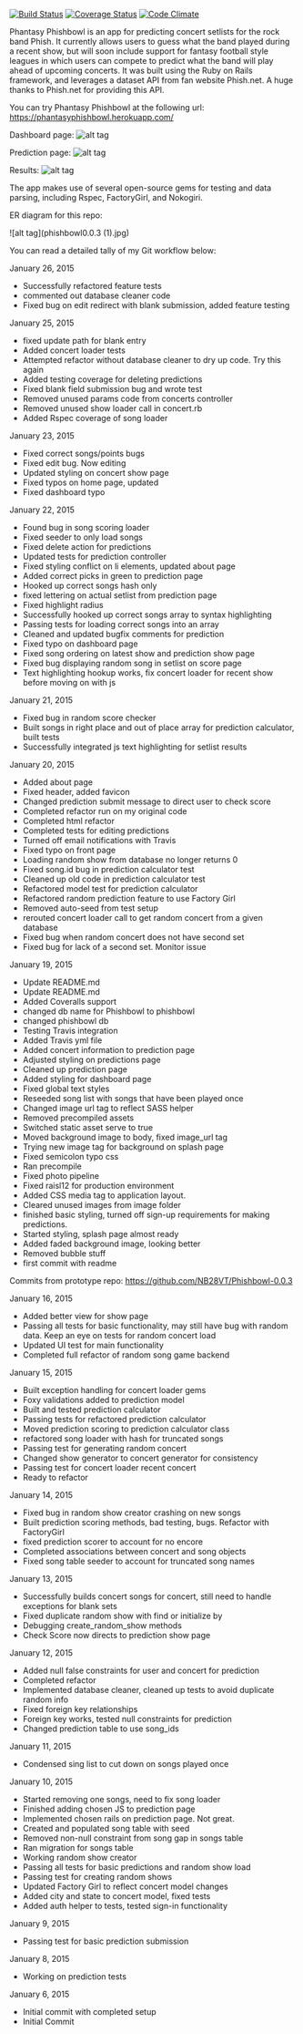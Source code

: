 [![Build Status](https://travis-ci.org/NB28VT/Phishbowl.svg?branch=master)](https://travis-ci.org/NB28VT/Phishbowl)  [![Coverage Status](https://coveralls.io/repos/NB28VT/Phishbowl/badge.png)](https://coveralls.io/r/NB28VT/Phishbowl)
[![Code Climate](https://codeclimate.com/github/NB28VT/Phishbowl.png)](https://codeclimate.com/github/NB28VT/Phishbowl)


Phantasy Phishbowl is an app for predicting concert setlists for the rock band Phish. It currently allows users to guess what the band played during a recent show, but will soon include support for fantasy football style leagues in which users can compete to predict what the band will play ahead of upcoming concerts. It was built using the Ruby on Rails framework, and leverages a dataset API from fan website Phish.net. A huge thanks to Phish.net for providing this API.

You can try Phantasy Phishbowl at the following url: https://phantasyphishbowl.herokuapp.com/

Dashboard page:
![alt tag](dashboard-screenshot.png)

Prediction page:
![alt tag](prediction-screen-shot.png)

Results:
![alt tag](results-screen-shot.png)

The app makes use of several open-source gems for testing and data parsing, including Rspec, FactoryGirl, and Nokogiri.


ER diagram for this repo:

![alt tag](phishbowl0.0.3 (1).jpg)

You can read a detailed tally of my Git workflow below:  

January 26, 2015
- Successfully refactored feature tests
- commented out database cleaner code
- Fixed bug on edit redirect with blank submission, added feature testing

January 25, 2015
- fixed update path for blank entry
- Added concert loader tests
- Attempted refactor without database cleaner to dry up code. Try this again
- Added testing coverage for deleting predictions
- Fixed blank field submission bug and wrote test
- Removed unused params code from concerts controller
- Removed unused show loader call in concert.rb
- Added Rspec coverage of song loader

January 23, 2015
- Fixed correct songs/points bugs
- Fixed edit bug. Now editing
- Updated styling on concert show page
- Fixed typos on home page, updated
- Fixed dashboard typo

January 22, 2015
- Found bug in song scoring loader
- Fixed seeder to only load songs
- Fixed delete action for predictions
- Updated tests for prediction controller
- Fixed styling conflict on li elements, updated about page
- Added correct picks in green to prediction page
- Hooked up correct songs hash only
- fixed lettering on actual setlist from prediction page
- Fixed highlight radius
- Successfully hooked up correct songs array to syntax highlighting
- Passing tests for loading correct songs into an array
- Cleaned and updated bugfix comments for prediction
- Fixed typo on dashboard page
- Fixed song ordering on latest show and prediction show page
- Fixed bug displaying random song in setlist on score page
- Text highlighting hookup works, fix concert loader for recent show before moving on with js

January 21, 2015
- Fixed bug in random score checker
- Built songs in right place and out of place array for prediction calculator, built tests
- Successfully integrated js text highlighting for setlist results

January 20, 2015
- Added about page
- Fixed header, added favicon
- Changed prediction submit message to direct user to check score
- Completed refactor run on my original code
- Completed html refactor
- Completed tests for editing predictions
- Turned off email notifications with Travis
- Fixed typo on front page
- Loading random show from database no longer returns 0
- Fixed song.id bug in prediction calculator test
- Cleaned up old code in prediction calculator test
- Refactored model test for prediction calculator
- Refactored random prediction feature to use Factory Girl
- Removed auto-seed from test setup
- rerouted concert loader call to get random concert from a given database
- Fixed bug when random concert does not have second set
- Fixed bug for lack of a second set. Monitor issue

January 19, 2015
- Update README.md
- Update README.md
- Added Coveralls support
- changed db name for Phishbowl to phishbowl
- changed phishbowl db
- Testing Travis integration
- Added Travis yml file
- Added concert information to prediction page
- Adjusted styling on predictions page
- Cleaned up prediction page
- Added styling for dashboard page
- Fixed global text styles
- Reseeded song list with songs that have been played once
- Changed image url tag to reflect SASS helper
- Removed precompiled assets
- Switched static asset serve to true
- Moved background image to body, fixed image_url tag
- Trying new image tag for background on splash page
- Fixed semicolon typo css
- Ran precompile
- Fixed photo pipeline
- Fixed raisl12 for production environment
- Added CSS media tag to application layout.
- Cleared unused images from image folder
- finished basic styling, turned off sign-up requirements for making predictions.
- Started styling, splash page almost ready
- Added faded background image, looking better
- Removed bubble stuff
- first commit with readme

Commits from prototype repo: https://github.com/NB28VT/Phishbowl-0.0.3

January 16, 2015
- Added better view for show page
- Passing all tests for basic functionality, may still have bug with random data. Keep an eye on tests for random concert load
- Updated UI test for main functionality
- Completed full refactor of random song game backend

January 15, 2015
- Built exception handling for concert loader gems
- Foxy validations added to prediction model
- Built and tested prediction calculator
- Passing tests for refactored prediction calculator
- Moved prediction scoring to prediction calculator class
- refactored song loader with hash for truncated songs
- Passing test for generating random concert
- Changed show generator to concert generator for consistency
- Passing test for concert loader recent concert
- Ready to refactor

January 14, 2015
- Fixed bug in random show creator crashing on new songs
- Built prediction scoring methods, bad testing, bugs. Refactor with FactoryGirl
- fixed prediction scorer to account for no encore
- Completed associations between concert and song objects
- Fixed song table seeder to account for truncated song names

January 13, 2015
- Successfully builds concert songs for concert, still need to handle exceptions for blank sets
- Fixed duplicate random show with find or initialize by
- Debugging create_random_show methods
- Check Score now directs to prediction show page

January 12, 2015
- Added null false constraints for user and concert for prediction
- Completed refactor
- Implemented database cleaner, cleaned up tests to avoid duplicate random info
- Fixed foreign key relationships
- Foreign key works, tested null constraints for prediction
- Changed prediction table to use song_ids

January 11, 2015
- Condensed sing list to cut down on songs played once

January 10, 2015
- Started removing one songs, need to fix song loader
- Finished adding chosen JS to prediction page
- Implemented chosen rails on prediction page. Not great.
- Created and populated song table with seed
- Removed non-null constraint from song gap in songs table
- Ran migration for songs table
- Working random show creator
- Passing all tests for basic predictions and random show load
- Passing test for creating random shows
- Updated Factory Girl to reflect concert model changes
- Added city and state to concert model, fixed tests
- Added auth helper to tests, tested sign-in functionality

January 9, 2015
- Passing test for basic prediction submission

January 8, 2015
- Working on prediction tests

January 6, 2015
- Initial commit with completed setup
- Initial Commit
